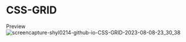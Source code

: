 # CSS-GRID
Preview 
![screencapture-shyl0214-github-io-CSS-GRID-2023-08-08-23_30_38](https://github.com/Shyl0214/CSS-GRID/assets/127982435/f69ab781-41ef-4c60-b2e8-a413091abca9)
